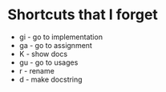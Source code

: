 Shortcuts that I forget
=======================

* <leader>gi - go to implementation
* <leader>ga - go to assignment
* K - show docs
* <leader>gu - go to usages
* <leader>r - rename
* <leader>d - make docstring
